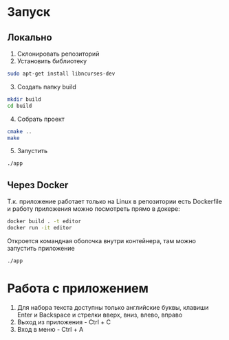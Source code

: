# Запуск

## Локально

1. Склонировать репозиторий
2. Установить библиотеку
```bash
sudo apt-get install libncurses-dev
```
3. Создать папку build
```bash
mkdir build
cd build
```
4. Собрать проект
```bash
cmake ..
make
```
5. Запустить 
```bash
./app
```

## Через Docker

Т.к. приложение работает только на Linux в репозитории есть Dockerfile и работу приложения можно посмотреть прямо в докере:
```bash
docker build . -t editor
docker run -it editor
```
Откроется командная оболочка внутри контейнера, там можно запустить приложение
```bash
./app
```

# Работа с приложением

1. Для набора текста доступны только английские буквы, клавиши Enter и Backspace и стрелки вверх, вниз, влево, вправо
2. Выход из приложения - Ctrl + C
3. Вход в меню - Ctrl + A